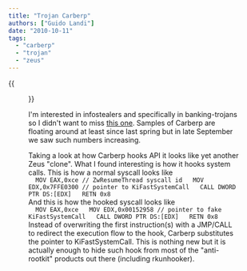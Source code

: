 ```yaml
---
title: "Trojan Carberp"
authors: ["Guido Landi"]
date: "2010-10-11"
tags: 
  - "carberp"
  - "trojan"
  - "zeus"
---
```

{{<figure src="images/banner.png" alt="Banner" width="50%">}}

I'm interested in infostealers and specifically in banking-trojans so I didn't want to miss [this one](http://www.trustdefender.com/blog/2010/10/06/carberp-%E2%80%93-a-new-trojan-in-the-making/). Samples of Carberp are floating around at least since last spring but in late September we saw such numbers increasing.  
  
Taking a look at how Carberp hooks API it looks like yet another Zeus "clone". What I found interesting is how it hooks system calls. This is how a normal syscall looks like  
`  
MOV EAX,0xce // ZwResumeThread syscall id  
MOV EDX,0x7FFE0300 // pointer to KiFastSystemCall  
CALL DWORD PTR DS:[EDX]  
RETN 0x8  
`  
And this is how the hooked syscall looks like  
`  
MOV EAX,0xce  
MOV EDX,0x00152958 // pointer to fake KiFastSystemCall  
CALL DWORD PTR DS:[EDX]  
RETN 0x8  
`  
Instead of overwriting the first instruction(s) with a JMP/CALL to redirect the execution flow to the hook, Carberp substitutes the pointer to KiFastSystemCall. This is nothing new but it is actually enough to hide such hook from most of the "anti-rootkit" products out there (including rkunhooker).

